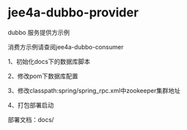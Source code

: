 # jee4a-dubbo-provider
dubbo 服务提供方示例

消费方示例请查阅jee4a-dubbo-consumer

1、初始化docs下的数据库脚本

2、修改pom下数据库配置

3、修改classpath:spring/spring_rpc.xml中zookeeper集群地址

4、打包部署启动

部署文档：docs/

